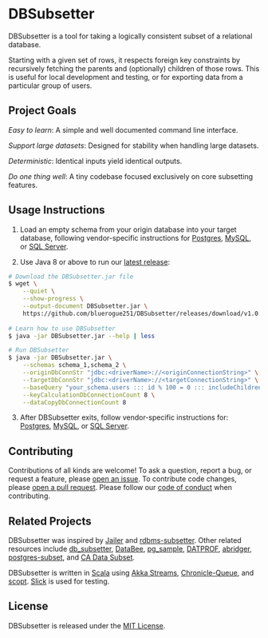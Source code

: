 # DBSubsetter

DBSubsetter is a tool for taking a logically consistent subset of a relational database.

Starting with a given set of rows, it respects foreign key constraints by recursively fetching
the parents and (optionally) children of those rows.
This is useful for local development and testing, or for exporting
data from a particular group of users.


## Project Goals

_Easy to learn_: A simple and well documented command line interface.

_Support large datasets_: Designed for stability when handling large datasets.

_Deterministic_: Identical inputs yield identical outputs.

_Do one thing well_: A tiny codebase focused exclusively on core subsetting features.


## Usage Instructions

1. Load an empty schema from your origin database into your target database,
   following vendor-specific instructions for
   [Postgres](docs/pre_subset_postgres.md),
   [MySQL](docs/pre_subset_mysql.md), or
   [SQL Server](docs/pre_subset_ms_sql_server.md).
 
2. Use Java 8 or above to run our
[latest release](https://github.com/bluerogue251/DBSubsetter/releases/latest):

```bash
# Download the DBSubsetter.jar file
$ wget \
    --quiet \
    --show-progress \
    --output-document DBSubsetter.jar \
    https://github.com/bluerogue251/DBSubsetter/releases/download/v1.0.0-beta.5/DBSubsetter.jar
 
# Learn how to use DBSubsetter
$ java -jar DBSubsetter.jar --help | less

# Run DBSubsetter
$ java -jar DBSubsetter.jar \
    --schemas schema_1,schema_2 \
    --originDbConnStr "jdbc:<driverName>://<originConnectionString>" \
    --targetDbConnStr "jdbc:<driverName>://<targetConnectionString>" \
    --baseQuery "your_schema.users ::: id % 100 = 0 ::: includeChildren" \
    --keyCalculationDbConnectionCount 8 \
    --dataCopyDbConnectionCount 8
```

3. After DBSubsetter exits, follow vendor-specific instructions for:
   [Postgres](docs/post_subset_postgres.md),
   [MySQL](docs/post_subset_mysql.md), or
   [SQL Server](docs/post_subset_ms_sql_server.md).


## Contributing

Contributions of all kinds are welcome!
To ask a question, report a bug, or request a feature, please
[open an issue](https://github.com/bluerogue251/DBSubsetter/issues/new).
To contribute code changes, please
[open a pull request](https://github.com/bluerogue251/DBSubsetter/pulls).
Please follow our [code of conduct](CODE_OF_CONDUCT.md) when contributing.


## Related Projects

DBSubsetter was inspired by
[Jailer](http://jailer.sourceforge.net/home.htm) and
[rdbms-subsetter](https://github.com/18F/rdbms-subsetter).
Other related resources include
[db_subsetter](https://github.com/lostapathy/db_subsetter), 
[DataBee](https://www.databee.com/),
[pg_sample](https://github.com/mla/pg_sample),
[DATPROF](http://www.datprof.com/products/datprof-subset/),
[abridger](https://github.com/freewilll/abridger),
[postgres-subset](https://github.com/BeautifulDestinations/postgres-subset), and
[CA Data Subset](https://docops.ca.com/ca-test-data-manager/4-2/en/provisioning-test-data/subset-production-data).

DBSubsetter is written in
[Scala](https://www.scala-lang.org/) using
[Akka Streams](https://doc.akka.io/docs/akka/2.5.8/stream/index.html?language=scala),
[Chronicle-Queue](https://github.com/OpenHFT/Chronicle-Queue), and
[scopt](https://github.com/scopt/scopt).
[Slick](http://slick.lightbend.com/) is used for testing.

## License

DBSubsetter is released under the [MIT License](LICENSE.txt).